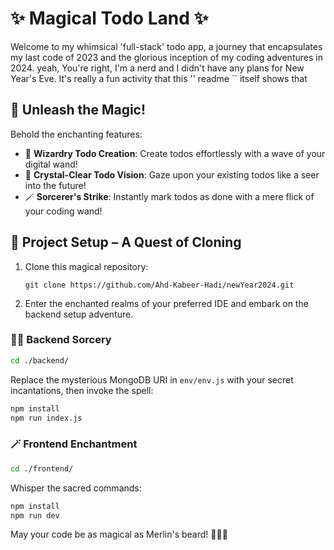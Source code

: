 # ✨ Magical Todo Land ✨

Welcome to my whimsical 'full-stack' todo app, 
a journey that encapsulates my last code of 2023 and the glorious inception of my coding adventures in 2024.
yeah, You're right, I'm a nerd and I didn't have any plans for New Year's Eve. 
It's really a fun activity that this '' readme `` itself shows that 

## 🚀 Unleash the Magic!

Behold the enchanting features:
- 🎩 **Wizardry Todo Creation**: Create todos effortlessly with a wave of your digital wand!
- 🌟 **Crystal-Clear Todo Vision**: Gaze upon your existing todos like a seer into the future!
- 🪄 **Sorcerer's Strike**: Instantly mark todos as done with a mere flick of your coding wand!

## 🌈 Project Setup – A Quest of Cloning

1. Clone this magical repository:
   ```
   git clone https://github.com/Ahd-Kabeer-Hadi/newYear2024.git
   ```

2. Enter the enchanted realms of your preferred IDE and embark on the backend setup adventure.

### 🧙‍♂️ Backend Sorcery
```bash
cd ./backend/
```
Replace the mysterious MongoDB URI in `env/env.js` with your secret incantations, then invoke the spell:
```bash
npm install
npm run index.js
```

### 🪄 Frontend Enchantment
```bash
cd ./frontend/
```
Whisper the sacred commands:
```bash
npm install
npm run dev
```

May your code be as magical as Merlin's beard! 🧙‍♂️✨
